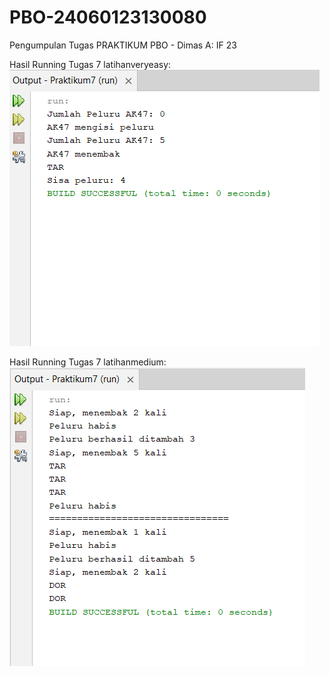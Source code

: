 # PBO-24060123130080
Pengumpulan Tugas PRAKTIKUM PBO - Dimas A: IF 23

Hasil Running Tugas 7 latihanveryeasy:
![image](https://github.com/Hunterized/PBO-24060123130080/blob/f7509899da8db32e237c2e5f538f853d79f95b39/Pertemuan7_Dimas%20A%20Albanna%20Zain_24060123130080/latihanveryeasy/Running%20latihanveryeasy.png)

Hasil Running Tugas 7 latihanmedium:
![image](https://github.com/Hunterized/PBO-24060123130080/blob/f7509899da8db32e237c2e5f538f853d79f95b39/Pertemuan7_Dimas%20A%20Albanna%20Zain_24060123130080/latihantestmedium/Running%20latihanmedium.png)
